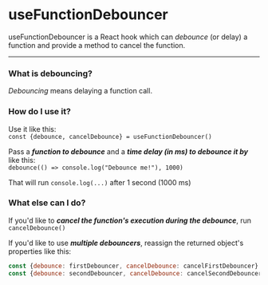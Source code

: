 # useFunctionDebouncer

useFunctionDebouncer is a React hook which can *debounce* (or delay) a function and provide a method to cancel the function.

---

### What is debouncing?

*Debouncing* means delaying a function call.


### How do I use it?

Use it like this:  
`const {debounce, cancelDebounce} = useFunctionDebouncer()`

Pass a _**function to debounce**_ and a _**time delay (in ms) to debounce it by**_ like this:  
`debounce(() => console.log("Debounce me!"), 1000)`

That will run `console.log(...)` after 1 second (1000 ms)


### What else can I do?

If you'd like to _**cancel the function's execution during the debounce**_, run `cancelDebounce()`

If you'd like to use _**multiple debouncers**_, reassign the returned object's properties like this:  

```js
const {debounce: firstDebouncer, cancelDebounce: cancelFirstDebouncer} = useFunctionDebouncer()
const {debounce: secondDebouncer, cancelDebounce: cancelSecondDebouncer} = useFunctionDebouncer()
```
